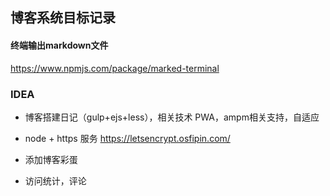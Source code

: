 ## 博客系统目标记录


#### 终端输出markdown文件
https://www.npmjs.com/package/marked-terminal

### IDEA

- 博客搭建日记（gulp+ejs+less），相关技术 PWA，ampm相关支持，自适应

- node + https 服务 https://letsencrypt.osfipin.com/

- 添加博客彩蛋

- 访问统计，评论

